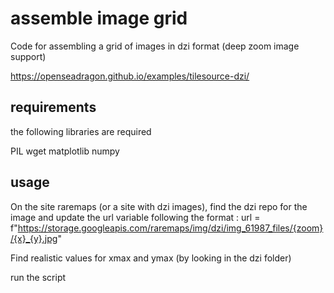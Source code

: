 # assemble image grid
Code for assembling a grid of images in dzi format (deep zoom image support)

https://openseadragon.github.io/examples/tilesource-dzi/

## requirements 

the following libraries are required 

PIL
wget 
matplotlib
numpy


## usage 

On the site raremaps (or a site with dzi images), find the dzi repo for the image and update the url variable following the format : 
url = f"https://storage.googleapis.com/raremaps/img/dzi/img_61987_files/{zoom}/{x}_{y}.jpg"

Find realistic values for xmax and ymax (by looking in the dzi folder)

run the script 
